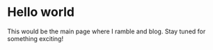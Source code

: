 # Hello world

This would be the main page where I ramble and blog. Stay tuned for something exciting!
